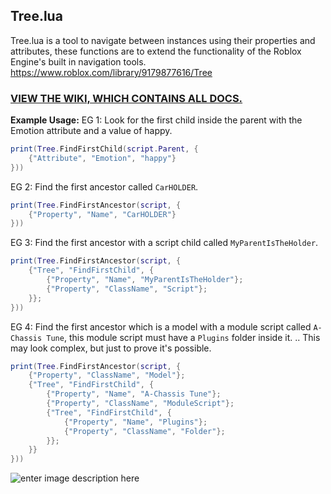 ## Tree.lua
Tree.lua is a tool to navigate between instances using their properties and attributes, these functions are to extend the functionality of the Roblox Engine's built in navigation tools.
https://www.roblox.com/library/9179877616/Tree

### [VIEW THE WIKI, WHICH CONTAINS ALL DOCS.](https://github.com/SetAsync/Tree/wiki)
**Example Usage:**
EG 1: Look for the first child inside the parent with the Emotion attribute and a value of happy.
```lua
print(Tree.FindFirstChild(script.Parent, {
	{"Attribute", "Emotion", "happy"}
}))
```

EG 2: Find the first ancestor called `CarHOLDER`.
```lua
print(Tree.FindFirstAncestor(script, {
	{"Property", "Name", "CarHOLDER"}
}))
```

EG 3: Find the first ancestor with a script child called `MyParentIsTheHolder`.
```lua
print(Tree.FindFirstAncestor(script, {
	{"Tree", "FindFirstChild", {
		{"Property", "Name", "MyParentIsTheHolder"};
		{"Property", "ClassName", "Script"};
	}};
}))
```

EG 4: Find the first ancestor which is a model with a module script called `A-Chassis Tune`, this module script must have a `Plugins` folder inside it.
.. This may look complex, but just to prove it's possible.
```lua
print(Tree.FindFirstAncestor(script, {
	{"Property", "ClassName", "Model"};
	{"Tree", "FindFirstChild", {
		{"Property", "Name", "A-Chassis Tune"};
		{"Property", "ClassName", "ModuleScript"};
		{"Tree", "FindFirstChild", {
			{"Property", "Name", "Plugins"};
			{"Property", "ClassName", "Folder"};
		}};
	}}
}))
```
![enter image description here](https://cdn.discordapp.com/attachments/917223043380686850/956320873877479464/unknown.png)
